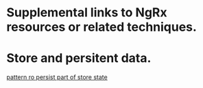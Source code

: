 # Supplemental links to NgRx resources or related techniques.


# Store and persitent data. 
[pattern ro persist part of store state](https://egghead.io/lessons/javascript-redux-persisting-the-state-to-the-local-storage)